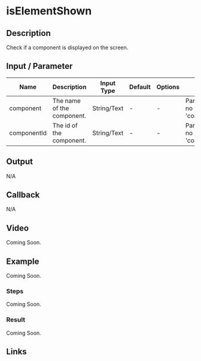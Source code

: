 # isElementShown

## Description

Check if a component is displayed on the screen.

## Input / Parameter

| Name | Description | Input Type | Default | Options | Required |
| ------ | ------ | ------ | ------ | ------ | ------ |
| component | The name of the component. | String/Text | - | - | Partial (Yes if no 'componentId'.) |
| componentId | The id of the component. | String/Text | - | - | Partial (Yes if no 'component'.) |

## Output

N/A

## Callback

N/A

## Video

Coming Soon.

<!-- Format: [![Video]({image-path}?raw=true)]({url-link}) -->

## Example

Coming Soon.

<!-- Share a scenario, like a user requirements. -->

### Steps

Coming Soon.

<!-- Show the steps and share some screenshots.

1. .....

Format: ![]({image-path}?raw=true) -->

### Result

Coming Soon.

<!-- Explain the output.

Format: ![]({image-path}?raw=true) -->

## Links